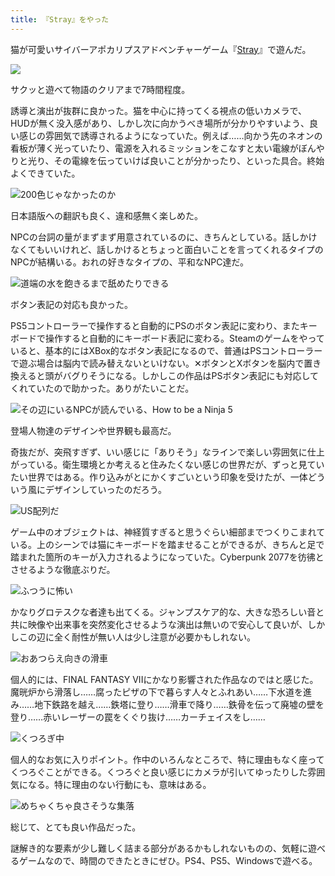 ```yaml
---
title: 『Stray』をやった
---
```

猫が可愛いサイバーアポカリプスアドベンチャーゲーム『[Stray](https://store.steampowered.com/app/1332010/Stray/?l=japanese)』で遊んだ。

![](https://lh6.googleusercontent.com/dNCz-d8Hx05E-O7bjvYmlWY68bZyXn5O6ssp1k0Y5AnQ57iQbdiN6Bs9rg9v89qB9_cs73nqABlNwCS0S6vnNzZMlCInPT9UB3RsTPj4pwfl3GMucccbjL2GuIUbIsijSzv0DZg0SCXbTfKM06tI7vc)

サクッと遊べて物語のクリアまで7時間程度。

誘導と演出が抜群に良かった。猫を中心に持ってくる視点の低いカメラで、HUDが無く没入感があり、しかし次に向かうべき場所が分かりやすいよう、良い感じの雰囲気で誘導されるようになっていた。例えば……向かう先のネオンの看板が薄く光っていたり、電源を入れるミッションをこなすと太い電線がぼんやりと光り、その電線を伝っていけば良いことが分かったり、といった具合。終始よくできていた。

![](https://lh6.googleusercontent.com/PxdqlUCOUmMSSONgpY1QmUVe0eODgU3owOL1o5RNMtAliHaiL9k_VossRT3JzZC8GXfqI9KPTDPU-2bqH19hCVr2DrCi61OiBEdr43cbJeIoMDbfD_KNexkWlmk8vv4GaXWky0Alwu5Fqf6lssjuGe0 "200色じゃなかったのか")

日本語版への翻訳も良く、違和感無く楽しめた。

NPCの台詞の量がまずまず用意されているのに、きちんとしている。話しかけなくてもいいけれど、話しかけるとちょっと面白いことを言ってくれるタイプのNPCが結構いる。おれの好きなタイプの、平和なNPC達だ。

![](https://lh5.googleusercontent.com/3J-1eb-8vis_etzT_u8CNpXXpJxwK0gEj3PJD0QWa_EV-bzpzDGbDHWd-dNMFR1gwMPk07kXCrTuLmvJh4VPy7qBjYzbZiahuKYCNBhrD6NUezHLl9upTWO8DPRpzt3yCmlqxajwSmUl53e0Ugbrkus "道端の水を飽きるまで舐めたりできる")

ボタン表記の対応も良かった。

PS5コントローラーで操作すると自動的にPSのボタン表記に変わり、またキーボードで操作すると自動的にキーボード表記に変わる。Steamのゲームをやっていると、基本的にはXBox的なボタン表記になるので、普通はPSコントローラーで遊ぶ場合は脳内で読み替えないといけない。✕ボタンとXボタンを脳内で置き換えると頭がバグりそうになる。しかしこの作品はPSボタン表記にも対応してくれていたので助かった。ありがたいことだ。

![](https://lh6.googleusercontent.com/nF5yBgBvXephMb3gnNYnIaHCDyKZXEKi1AwxIWzGWCv0p1edqkfZ7RWTRq789mr2gg6eHcvEmlYyhL4rC7OOfM6pkxbg4lJg-AGfd9gSUjiX7BWlOMFwBEKxVSuMNHYDJlu4JR7J7UpONJ8De2Vt60k "その辺にいるNPCが読んでいる、How to be a Ninja 5")

登場人物達のデザインや世界観も最高だ。

奇抜だが、突飛すぎず、いい感じに「ありそう」なラインで楽しい雰囲気に仕上がっている。衛生環境とか考えると住みたくない感じの世界だが、ずっと見ていたい世界ではある。作り込みがとにかくすごいという印象を受けたが、一体どういう風にデザインしていったのだろう。

![](https://lh4.googleusercontent.com/r5UahlOsQ6zsrZL23N5um8LGLE200mVL9mTgVKVNYCjaDoA0M3NMDUnh6-vY8Xk15AgQ_Vb5S29TUzu78nJWQ9XkPCnz_BxGsz6955zXbEmySUjs6VMpfuFcDtuylhleMYjSt2Sf6xDLTNv7rB6D3RM "US配列だ")

ゲーム中のオブジェクトは、神経質すぎると思うぐらい細部までつくりこまれている。上のシーンでは猫にキーボードを踏ませることができるが、きちんと足で踏まれた箇所のキーが入力されるようになっていた。Cyberpunk 2077を彷彿とさせるような徹底ぶりだ。

![](https://lh4.googleusercontent.com/s0ofnLG773tT8TNM_AgbyAQrj1NuTWLQ5RAX2F5aeb0M_ng6v9GtYX6rqBHye436otGpw-0TngLqaTgJ0N_ooya3UWifoNPstzFqeIZp0OzIxY9CYeGti02CdIEeFNa73VUHJZB_-xYwmhvZR6hLwnw "ふつうに怖い")

かなりグロテスクな者達も出てくる。ジャンプスケア的な、大きな恐ろしい音と共に映像や出来事を突然変化させるような演出は無いので安心して良いが、しかしこの辺に全く耐性が無い人は少し注意が必要かもしれない。

![](https://lh4.googleusercontent.com/qptt2nEr9kRQ9d2VtqjrgaIf51-Sc49Ir9KzGo549QhpxftY7tpRVDfeWiklkiE-D7z_wnQEgsS9D_vQstSIp2SA3CYgOk-KV61WR0ZFi0yjPLGXZn8WAT95yMGsFrBBpWguyDo2tbvRio9cofSWF6w "おあつらえ向きの滑車")

個人的には、FINAL FANTASY VIIにかなり影響された作品なのではと感じた。魔晄炉から滑落し……腐ったピザの下で暮らす人々とふれあい……下水道を進み……地下鉄路を越え……鉄塔に登り……滑車で降り……鉄骨を伝って廃墟の壁を登り……赤いレーザーの罠をくぐり抜け……カーチェイスをし……

![](https://lh4.googleusercontent.com/15vdL4aF2SgerPlaINvM96UQN76bFEwPeyPROw8IFaEwo3VL8DACpx1YhB2VwO4WK7UR2QsUCLUGZdwWRxbaRah9sUSwfdtIDe0qxq8Vfr4sl_BZyQUpGIQWvg6Rk81JM8TwrqssS7bAnt6DBLVMV7Q "くつろぎ中")

個人的なお気に入りポイント。作中のいろんなところで、特に理由もなく座ってくつろぐことができる。くつろぐと良い感じにカメラが引いてゆったりした雰囲気になる。特に理由のない行動にも、意味はある。

![](https://lh4.googleusercontent.com/b62Nesfru37bDOGX6rSaUyajK9V_g84i1-FMks5p3cpzUZvQfgMsScufx18rRQml1JDOtx1kDipzA52sKfFdlXAhgHafX1DAc-xXnZfjZ57h43OWbGHbc7riWs8bSzqL2W3FQ5Uu76QwgI1O0l89NAI "めちゃくちゃ良さそうな集落")

総じて、とても良い作品だった。

謎解き的な要素が少し難しく詰まる部分があるかもしれないものの、気軽に遊べるゲームなので、時間のできたときにぜひ。PS4、PS5、Windowsで遊べる。
